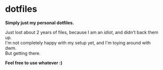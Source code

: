 # dotfiles
**Simply just my personal dotfiles.**

Just lost about 2 years of files, because I am an *idiot*, and didn't back them up.
\
I'm not completely happy with my setup yet, and I'm toying around with dwm.
\
But getting there.

**Feel free to use whatever :)**
